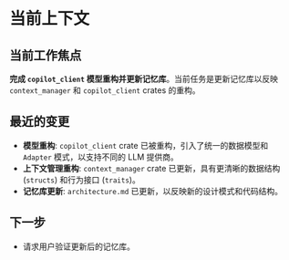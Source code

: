 # 当前上下文

## 当前工作焦点

**完成 `copilot_client` 模型重构并更新记忆库**。当前任务是更新记忆库以反映 `context_manager` 和 `copilot_client` crates 的重构。

## 最近的变更

- **模型重构**: `copilot_client` crate 已被重构，引入了统一的数据模型和 `Adapter` 模式，以支持不同的 LLM 提供商。
- **上下文管理重构**: `context_manager` crate 已更新，具有更清晰的数据结构 (`structs`) 和行为接口 (`traits`)。
- **记忆库更新**: `architecture.md` 已更新，以反映新的设计模式和代码结构。

## 下一步

- 请求用户验证更新后的记忆库。